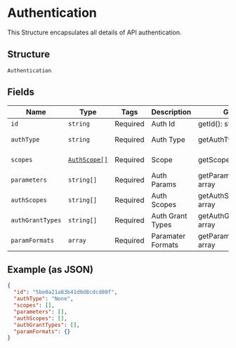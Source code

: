 
# Authentication

This Structure encapsulates all details of API authentication.

## Structure

`Authentication`

## Fields

| Name | Type | Tags | Description | Getter | Setter |
|  --- | --- | --- | --- | --- | --- |
| `id` | `string` | Required | Auth Id | getId(): string | setId(string id): void |
| `authType` | `string` | Required | Auth Type | getAuthType(): string | setAuthType(string authType): void |
| `scopes` | [`AuthScope[]`](../../doc/models/auth-scope.md) | Required | Scope | getScopes(): array | setScopes(array scopes): void |
| `parameters` | `string[]` | Required | Auth Params | getParameters(): array | setParameters(array parameters): void |
| `authScopes` | `string[]` | Required | Auth Scopes | getAuthScopes(): array | setAuthScopes(array authScopes): void |
| `authGrantTypes` | `string[]` | Required | Auth Grant Types | getAuthGrantTypes(): array | setAuthGrantTypes(array authGrantTypes): void |
| `paramFormats` | `array` | Required | Paramater Formats | getParamFormats(): array | setParamFormats(array paramFormats): void |

## Example (as JSON)

```json
{
  "id": "5be0a21a83b41d0d8cdcd80f",
  "authType": "None",
  "scopes": [],
  "parameters": [],
  "authScopes": [],
  "authGrantTypes": [],
  "paramFormats": {}
}
```

